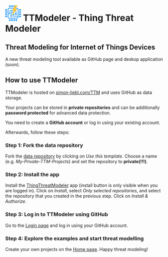# <img src="https://github.com/SecSimon/TTM/blob/main/src/assets/icons/favicon.192x192.png?raw=true" alt="logo" style="width:50px;"/> TTModeler - Thing Threat Modeler

## Threat Modeling for Internet of Things Devices

A new threat modeling tool available as GitHub page and deskop application (soon).

## How to use TTModeler

TTModeler is hosted on [simon-liebl.com/TTM](https://www.simon-liebl.com/TTM) and uses GitHub as data storage.

Your projects can be stored in **private repositories** and can be additionally **password protected** for advanced data protection.

You need to create a **GitHub account** or log in using your existing account.

Afterwards, follow these steps:

### Step 1: Fork the data repository 
Fork the [data repository](https://github.com/SecSimon/TTM-data) by clicking on _Use this template_. Choose a name (e.g. _My-Private-TTM-Projects_) and set the repository to **private(!!!)**.

### Step 2: Install the app
Install the [ThingThreatModeler](https://github.com/apps/thingthreatmodeler) app (install button is only visible when you are logged in). Click on _Install_, select _Only selected repositories_, and select the repository that you created in the previous step. Click on _Install & Authorize_.

### Step 3: Log in to TTModeler using GitHub 
Go to the [Login page](https://www.simon-liebl.com/TTM/login) and log in using your GitHub account. 

### Step 4: Explore the examples and start threat modelling
Create your own projects on the [Home page](https://www.simon-liebl.com/TTM/home). Happy threat modeling!
